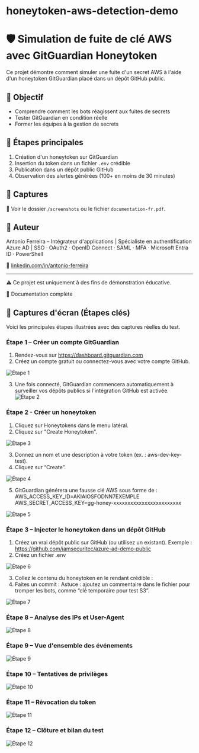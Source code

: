# honeytoken-aws-detection-demo

# 🛡️ Simulation de fuite de clé AWS avec GitGuardian Honeytoken

Ce projet démontre comment simuler une fuite d'un secret AWS à l'aide d'un honeytoken GitGuardian placé dans un dépôt GitHub public.

## 🎯 Objectif

- Comprendre comment les bots réagissent aux fuites de secrets
- Tester GitGuardian en condition réelle
- Former les équipes à la gestion de secrets

## 🧪 Étapes principales

1. Création d'un honeytoken sur GitGuardian
2. Insertion du token dans un fichier `.env` crédible
3. Publication dans un dépôt public GitHub
4. Observation des alertes générées (100+ en moins de 30 minutes)

## 📸 Captures

📂 Voir le dossier `/screenshots` ou le fichier `documentation-fr.pdf`.

## 🧠 Auteur

Antonio Ferreira – Intégrateur d'applications | Spécialiste en authentification Azure AD | SSO · OAuth2 · OpenID Connect · SAML · MFA · Microsoft Entra ID · PowerShell

🔗 [linkedin.com/in/antonio-ferreira](https://www.linkedin.com/in/antoniofos/)

---

⚠️ Ce projet est uniquement à des fins de démonstration éducative.

📘 Documentation complète

## 📸 Captures d'écran (Étapes clés)

Voici les principales étapes illustrées avec des captures réelles du test.

### Étape 1 – Créer un compte GitGuardian
1.	Rendez-vous sur https://dashboard.gitguardian.com
2.	Créez un compte gratuit ou connectez-vous avec votre compte GitHub.
 
![Étape 1](screenshots/1.png)

3.	Une fois connecté, GitGuardian commencera automatiquement à surveiller vos dépôts publics si l'intégration GitHub est activée.
![Étape 2](screenshots/2.png)

### Étape 2 - Créer un honeytoken
1.	Cliquez sur Honeytokens dans le menu latéral.
2.	Cliquez sur "Create Honeytoken".

![Étape 3](screenshots/3.png)

3.	Donnez un nom et une description à votre token (ex. : aws-dev-key-test).
4.	Cliquez sur “Create”.

![Étape 4](screenshots/4.png)

5. GitGuardian générera une fausse clé AWS sous forme de :
AWS_ACCESS_KEY_ID=AKIAIOSFODNN7EXEMPLE
AWS_SECRET_ACCESS_KEY=gg-honey-xxxxxxxxxxxxxxxxxxxxxxxx

![Étape 5](screenshots/5.png)

### Étape 3 – Injecter le honeytoken dans un dépôt GitHub
1.	Créez un vrai dépôt public sur GitHub (ou utilisez un existant).
Exemple : https://github.com/iamsecuritec/azure-ad-demo-public
2.	Créez un fichier .env 

![Étape 6](screenshots/6.png)

3.	Collez le contenu du honeytoken en le rendant crédible :
4.	Faites un commit :
Astuce : ajoutez un commentaire dans le fichier pour tromper les bots, comme “clé temporaire pour test S3”.

![Étape 7](screenshots/7.png)

### Étape 8 – Analyse des IPs et User-Agent
![Étape 8](screenshots/8.png)

### Étape 9 – Vue d'ensemble des événements
![Étape 9](screenshots/9.png)

### Étape 10 – Tentatives de privilèges
![Étape 10](screenshots/10.png)

### Étape 11 – Révocation du token
![Étape 11](screenshots/11.png)

### Étape 12 – Clôture et bilan du test
![Étape 12](screenshots/12.png)
